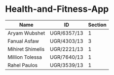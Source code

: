 # Health-and-Fitness-App









| Name | ID | Section|
|------|----|--------|
| Aryam Wubshet | UGR/6357/13 | 1 |
| Fanual Asfaw | UGR/4303/13 | 3 |
| Mihiret Shimelis | UGR/2221/13 | 1 |
| Million Tolessa | UGR/7640/13 | 1 |
| Rahel Paulos | UGR/3539/13 | 1 |
